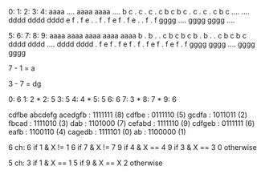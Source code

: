   0:      1:      2:      3:      4:
 aaaa    ....    aaaa    aaaa    ....
b    c  .    c  .    c  .    c  b    c
b    c  .    c  .    c  .    c  b    c
 ....    ....    dddd    dddd    dddd
e    f  .    f  e    .  .    f  .    f
e    f  .    f  e    .  .    f  .    f
 gggg    ....    gggg    gggg    ....

  5:      6:      7:      8:      9:
 aaaa    aaaa    aaaa    aaaa    aaaa
b    .  b    .  .    c  b    c  b    c
b    .  b    .  .    c  b    c  b    c
 dddd    dddd    ....    dddd    dddd
.    f  e    f  .    f  e    f  .    f
.    f  e    f  .    f  e    f  .    f
 gggg    gggg    ....    gggg    gggg



7 - 1 = a

3 - 7 = dg


0: 6
1: 2 *
2: 5
3: 5
4: 4 *
5: 5
6: 6
7: 3 *
8: 7 *
9: 6


cdfbe
           abcdefg
acedgfb :  1111111 (8)
cdfbe   :  0111110 (5)
gcdfa   :  1011011 (2)
fbcad   :  1111010 (3)
dab     :  1101000 (7)
cefabd  :  1111110 (9)
cdfgeb  :  0111111 (6)
eafb    :  1100110 (4)
cagedb  :  1111101 (0)
ab      :  1100000 (1)


6 ch:
6 if 1 & X != 1
6 if 7 & X != 7
9 if 4 & X == 4
9 if 3 & X == 3
0 otherwise

5 ch:
3 if 1 & X == 1
5 if 9 & X == X
2 otherwise